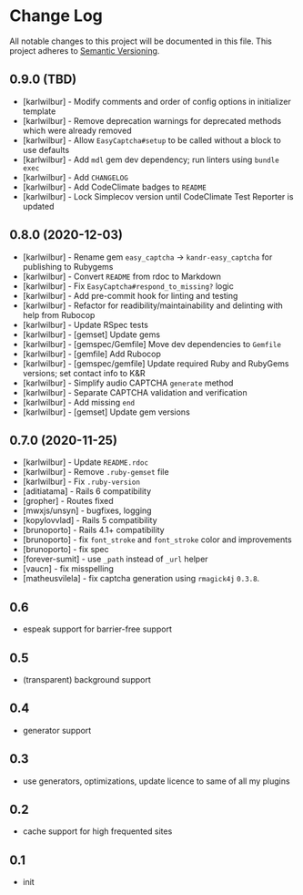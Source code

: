 # Change Log

All notable changes to this project will be documented in this file.
This project adheres to [Semantic Versioning](http://semver.org/).

## 0.9.0 (TBD)

* [karlwilbur] - Modify comments and order of config options in initializer template
* [karlwilbur] - Remove deprecation warnings for deprecated methods which were already removed
* [karlwilbur] - Allow `EasyCaptcha#setup` to be called without a block to use defaults
* [karlwilbur] - Add `mdl` gem dev dependency; run linters using `bundle exec`
* [karlwilbur] - Add `CHANGELOG`
* [karlwilbur] - Add CodeClimate badges to `README`
* [karlwilbur] - Lock Simplecov version until CodeClimate Test Reporter is updated

## 0.8.0 (2020-12-03)

* [karlwilbur] - Rename gem `easy_captcha` -> `kandr-easy_captcha` for publishing to Rubygems
* [karlwilbur] - Convert `README` from rdoc to Markdown
* [karlwilbur] - Fix `EasyCaptcha#respond_to_missing?` logic
* [karlwilbur] - Add pre-commit hook for linting and testing
* [karlwilbur] - Refactor for readibility/maintainability and delinting with help from Rubocop
* [karlwilbur] - Update RSpec tests
* [karlwilbur] - [gemset] Update gems
* [karlwilbur] - [gemspec/Gemfile] Move dev dependencies to `Gemfile`
* [karlwilbur] - [gemfile] Add Rubocop
* [karlwilbur] - [gemspec/gemfile] Update required Ruby and RubyGems versions; set contact info to K&R
* [karlwilbur] - Simplify audio CAPTCHA `generate` method
* [karlwilbur] - Separate CAPTCHA validation and verification
* [karlwilbur] - Add missing `end`
* [karlwilbur] - [gemset] Update gem versions

## 0.7.0 (2020-11-25)

* [karlwilbur] - Update `README.rdoc`
* [karlwilbur] - Remove `.ruby-gemset` file
* [karlwilbur] - Fix `.ruby-version`
* [aditiatama] - Rails 6 compatibility
* [gropher] - Routes fixed
* [mwxjs/unsyn] - bugfixes, logging
* [kopylovvlad] - Rails 5 compatibility
* [brunoporto] - Rails 4.1+ compatibility
* [brunoporto] - fix `font_stroke` and `font_stroke` color and improvements
* [brunoporto] - fix spec
* [forever-sumit] - use `_path` instead of `_url` helper
* [vaucn] - fix misspelling
* [matheusvilela] - fix captcha generation using `rmagick4j` `0.3.8`.

## 0.6

* espeak support for barrier-free support

## 0.5

* (transparent) background support

## 0.4

* generator support

## 0.3

* use generators, optimizations, update licence to same of all my plugins

## 0.2

* cache support for high frequented sites

## 0.1

* init
